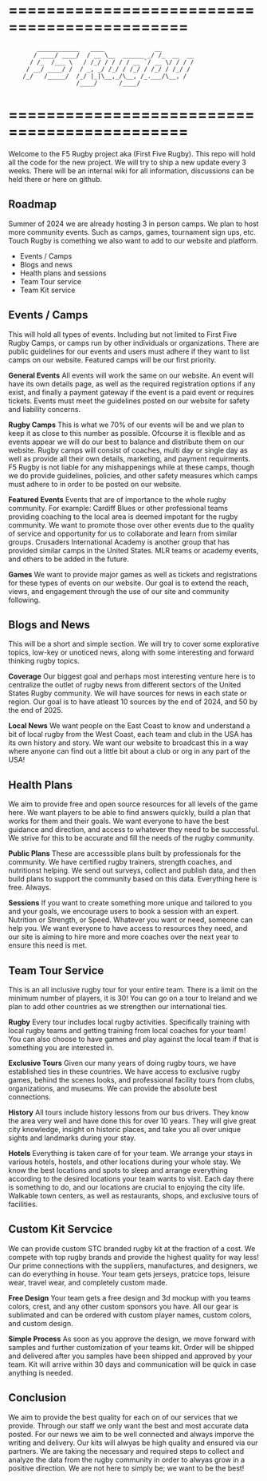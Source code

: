 =============================================
=============================================

		    ____________   ____              __         
		   / ____/ ____/  / __ \__  ______ _/ /_  __  __
		  / /_  /___ \   / /_/ / / / / __ `/ __ \/ / / /
		 / __/ ____/ /  / _, _/ /_/ / /_/ / /_/ / /_/ / 
		/_/   /_____/  /_/ |_|\__,_/\__, /_.___/\__, /  
					   /____/      /____/   

=============================================
=============================================

Welcome to the F5 Rugby project aka (First Five Rugby). This repo will hold all
the code for the new project. We will try to ship a new update every 3 weeks.
There will be an internal wiki for all information, discussions can be held 
there or here on github.

## Roadmap 

Summer of 2024 we are already hosting 3 in person camps. We plan to host more
community events. Such as camps, games, tournament sign ups, etc. Touch Rugby
is comething we also want to add to our website and platform.

- Events / Camps
- Blogs and news
- Health plans and sessions
- Team Tour service
- Team Kit service

## Events / Camps

This will hold all types of events. Including but not limited to First Five
Rugby Camps, or camps run by other individuals or organizations. There are
public guidelines for our events and users must adhere if they want to list
camps on our website. Featured camps will be our first priority. 

**General Events**
All events will work the same on our website. An event will have its own 
details page, as well as the required registration options if any exist, and
finally a payment gateway if the event is a paid event or requires tickets.
Events must meet the guidelines posted on our website for safety and liability
concerns.

**Rugby Camps**
This is what we 70% of our events will be and we plan to keep it as close to 
this number as possible. Ofcourse it is flexible and as events appear we will
do our best to balance and distribute them on our website. Rugby camps will
consist of coaches, multi day or single day as well as provide all their own
details, marketing, and payment requirments. F5 Rugby is not liable for 
any mishappenings while at these camps, though we do provide guidelines,
policies, and other safety measures which camps must adhere to in order to be
posted on our website.

**Featured Events**
Events that are of importance to the whole rugby community. For example: 
Cardiff Blues or other professional teams providing coaching to the local
area is deemed impotant for the rugby community. We want to promote those
over other events due to the quality of service and opportunity for us to
collaborate and learn from similar groups. Crusaders International Academy
is another group that has provided similar camps in the United States. MLR
teams or academy events, and others to be added in the future.

**Games**
We want to provide major games as well as tickets and registrations for these
types of events on our website. Our goal is to extend the reach, views, and 
engagement through the use of our site and community following.

## Blogs and News

This will be a short and simple section. We will try to cover some explorative
topics, low-key or unoticed news, along with some interesting and forward 
thinking rugby topics. 

**Coverage**
Our biggest goal and perhaps most interesting venture here is to centralize
the outlet of rugby news from different sectors of the United States Rugby
community. We will have sources for news in each state or region. Our goal
is to have atleast 10 sources by the end of 2024, and 50 by the end of 2025.

**Local News**
We want people on the East Coast to know and understand a bit of local rugby
from the West Coast, each team and club in the USA has its own history and 
story. We want our website to broadcast this in a way where anyone can find
out a little bit about a club or org in any part of the USA! 

## Health Plans

We aim to provide free and open source resources for all levels of the game
here. We want players to be able to find answers quickly, build a plan that
works for them and their goals. We want everyone to have the best guidance 
and direction, and access to whatever they need to be successful. 
We strive for this to be accurate and fill the needs of the rugby community.

**Public Plans**
These are accesssible plans built by professionals for the community. We 
have certified rugby trainers, strength coaches, and nutritionst helping.
We send out surveys, collect and publish data, and then build plans to 
support the community based on this data. Everything here is free. Always.

**Sessions**
If you want to create something more unique and tailored to you and your 
goals, we encourage users to book a session with an expert. Nutrition
or Strength, or Speed. Whatever you want or need, someone can help you.
We want everyone to have access to resources they need, and our site
is aiming to hire more and more coaches over the next year to ensure 
this need is met.

## Team Tour Service
This is an all inclusive rugby tour for your entire team. There is a limit
on the minimum number of players, it is 30! You can go on a tour to Ireland
and we plan to add other countries as we strengthen our international ties.

**Rugby**
Every tour includes local rugby activities. Specifically training with local
rugby teams and getting training from local coaches for your team! You can
also choose to have games and play against the local team if that is 
something you are interested in.

**Exclusive Tours**
Given our many years of doing rugby tours, we have established ties in these
countries. We have access to exclusive rugby games, behind the scenes looks,
and professional facility tours from clubs, organizations, and museums. We
can provide the absolute best connections.

**History**
All tours include history lessons from our bus drivers. They know the area
very well and have done this for over 10 years. They will give great city
knowledge, insight on historic places, and take you all over unique sights
and landmarks during your stay.

**Hotels**
Everything is taken care of for your team. We arrange your stays in various
hotels, hostels, and other locations during your whole stay. We know the best
locations and spots to sleep and arrange everything according to the desired
locations your team wants to visit. Each day there is something to do, and our
locations are crucial to enjoying the city life. Walkable town centers, as well
as restaurants, shops, and exclusive tours of facilities.


## Custom Kit Servcice
We can provide custom STC branded rugby kit at the fraction of a cost. We 
compete with top rugby brands and provide the highest quality for way less!
Our prime connections with the suppliers, manufactures, and designers, we
can do everything in house. Your team gets jerseys, pratcice tops, leisure
wear, travel wear, and completely custom made.

**Free Design**
Your team gets a free design and 3d mockup with you teams colors, crest, and
any other custom sponsors you have. All our gear is sublimated and can be 
ordered with custom player names, custom colors, and custom design.

**Simple Process**
As soon as you approve the design, we move forward with samples and further
customization of your teams kit. Order will be shipped and delivered after
you samples have been shipped and approved by your team. Kit will arrive
within 30 days and communication will be quick in case anything is needed.

## Conclusion

We aim to provide the best quality for each on of our services that we provide.
Through our staff we only want the best and most accurate data posted. For our
news we aim to be well connected and always imporve the writing and delivery.
Our kits will alwyas be high quality and ensured via our partners. We are
taking the necessary and required steps to collect and analyze the data from
the rugby community in order to alwyas grow in a positive direction. We are
not here to simply be; we want to be the best!
